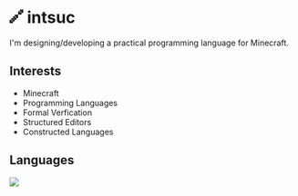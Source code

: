 # ![](https://github.com/intsuc/intsuc/blob/main/intsuc.png) intsuc

I'm designing/developing a practical programming language for Minecraft.

## Interests
- Minecraft
- Programming Languages
- Formal Verfication
- Structured Editors
- Constructed Languages

## Languages

![](https://github-readme-stats.vercel.app/api/top-langs/?username=intsuc&bg_color=00000000&text_color=2981e5&hide_border=true&hide_title=true&layout=compact)
